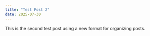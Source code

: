 ```yaml
---
title: "Test Post 2"
date: 2025-07-30
---
```


This is the second test post using a new format for organizing posts.
